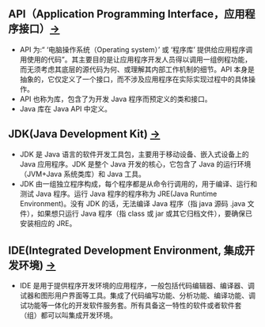 ## API（Application Programming Interface，应用程序接口）[->](https://baike.baidu.com/item/API%E5%87%BD%E6%95%B0/9554990?fr=aladdin)
* API 为:“ ‘电脑操作系统（Operating system）’ 或 ‘程序库’ 提供给应用程序调用使用的代码”。其主要目的是让应用程序开发人员得以调用一组例程功能，而无须考虑其底层的源代码为何、或理解其内部工作机制的细节。API 本身是抽象的，它仅定义了一个接口，而不涉及应用程序在实际实现过程中的具体操作。
* API 也称为库，包含了为开发 Java 程序而预定义的类和接口。
* Java 库在 Java API 中定义。

## JDK(Java Development Kit) [->](https://baike.baidu.com/item/jdk/1011)
* JDK 是 Java 语言的软件开发工具包，主要用于移动设备、嵌入式设备上的 Java 应用程序。JDK 是整个 Java 开发的核心，它包含了 Java 的运行环境（JVM+Java 系统类库）和 Java 工具。
* JDK 由一组独立程序构成，每个程序都是从命令行调用的，用于编译、运行和测试 Java 程序。运行 Java 程序的程序称为 JRE(Java Runtime Environment)。没有 JDK 的话，无法编译 Java 程序（指 java 源码 .java 文件），如果想只运行 Java 程序（指 class 或 jar 或其它归档文件），要确保已安装相应的 JRE。

## IDE(Integrated Development Environment, 集成开发环境) [->](https://baike.baidu.com/item/%E9%9B%86%E6%88%90%E5%BC%80%E5%8F%91%E7%8E%AF%E5%A2%83/298524?fromtitle=IDE&fromid=8232086)
* IDE 是用于提供程序开发环境的应用程序，一般包括代码编辑器、编译器、调试器和图形用户界面等工具。集成了代码编写功能、分析功能、编译功能、调试功能等一体化的开发软件服务套。所有具备这一特性的软件或者软件套（组）都可以叫集成开发环境。

